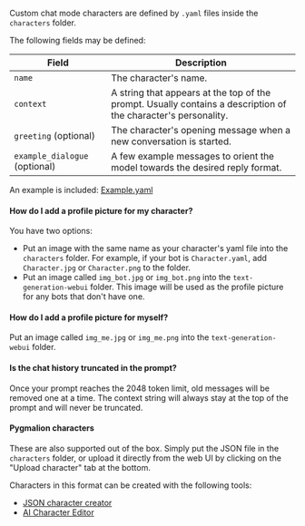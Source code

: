 Custom chat mode characters are defined by `.yaml` files inside the `characters` folder.

The following fields may be defined:

| Field | Description |
|-------|-------------|
| `name` | The character's name. |
| `context` | A string that appears at the top of the prompt. Usually contains a description of the character's personality. |
| `greeting` (optional) | The character's opening message when a new conversation is started. |
| `example_dialogue` (optional) | A few example messages to orient the model towards the desired reply format. |

An example is included: [Example.yaml](https://github.com/oobabooga/text-generation-webui/blob/main/characters/Example.yaml)

#### How do I add a profile picture for my character?

You have two options:

* Put an image with the same name as your character's yaml file into the `characters` folder. For example, if your bot is `Character.yaml`, add `Character.jpg` or `Character.png` to the folder.
* Put an image called `img_bot.jpg` or `img_bot.png` into the `text-generation-webui` folder. This image will be used as the profile picture for any bots that don't have one.

#### How do I add a profile picture for myself?

Put an image called `img_me.jpg` or `img_me.png` into the `text-generation-webui` folder.

#### Is the chat history truncated in the prompt?

Once your prompt reaches the 2048 token limit, old messages will be removed one at a time. The context string will always stay at the top of the prompt and will never be truncated.

#### Pygmalion characters

These are also supported out of the box. Simply put the JSON file in the `characters` folder, or upload it directly from the web UI by clicking on the "Upload character" tab at the bottom.

Characters in this format can be created with the following tools:

* [JSON character creator](https://oobabooga.github.io/character-creator.html)
* [AI Character Editor](https://zoltanai.github.io/character-editor/)

